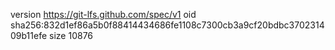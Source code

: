 version https://git-lfs.github.com/spec/v1
oid sha256:832d1ef86a5b0f88414434686fe1108c7300cb3a9cf20bdbc370231409b11efe
size 10876
